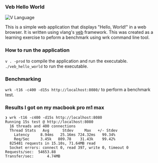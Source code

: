 ### Veb Hello World

![V Language](https://img.shields.io/badge/language-V-blue.svg)

This is a simple web application that displays "Hello, World!" in a web browser. It is written using vlang's [veb](https://modules.vlang.io/veb.html) framework. This was created as a learning exercise to peform a benchmark using wrk command line tool.

### How to run the application
`v . -prod` to compile the application and run the executable.
`./veb_hello_world` to run the executable.

### Benchmarking
`wrk -t16 -c400 -d15s http://localhost:8080/` to perform a benchmark test.

### Results I got on my macbook pro m1 max
```
❯ wrk -t16 -c400 -d15s http://localhost:8080
Running 15s test @ http://localhost:8080
  16 threads and 400 connections
  Thread Stats   Avg      Stdev     Max   +/- Stdev
    Latency     8.94ms   25.16ms 724.32ms   99.34%
    Req/Sec     3.45k   809.78    31.43k    99.42%
  825481 requests in 15.10s, 71.64MB read
  Socket errors: connect 0, read 397, write 0, timeout 0
Requests/sec:  54653.88
Transfer/sec:      4.74MB
```